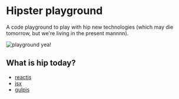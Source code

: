 # Hipster playground

A code playground to play with hip new technologies (which may die tomorrow, but we're living in the present mannnn).

![playground yea!](http://f.cl.ly/items/0M2P1u160G3l3z3L0X2W/2014,%2012%3A05%3A47%20AM.gif)

## What is hip today?

* [reactjs](http://facebook.github.io/react/)
* [jsx](http://facebook.github.io/react/docs/jsx-in-depth.html)
* [gulpjs](http://gulpjs.com/)

